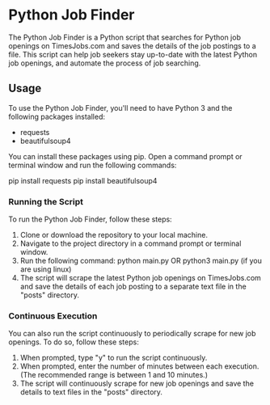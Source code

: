 # Python Job Finder

The Python Job Finder is a Python script that searches for Python job openings on 
TimesJobs.com and saves the details of the job postings to a file. This script can help 
job seekers stay up-to-date with the latest Python job openings, and automate the 
process of job searching.

## Usage

To use the Python Job Finder, you'll need to have Python 3 and the following packages installed:

- requests
- beautifulsoup4

You can install these packages using pip. Open a command prompt or terminal window and run the following commands:

pip install requests
pip install beautifulsoup4

### Running the Script

To run the Python Job Finder, follow these steps:

1. Clone or download the repository to your local machine.
2. Navigate to the project directory in a command prompt or terminal window.
3. Run the following command:
    python main.py OR python3 main.py (if you are using linux)
4. The script will scrape the latest Python job openings on TimesJobs.com and save the details of each job posting to a separate text file in the "posts" directory.

### Continuous Execution

You can also run the script continuously to periodically scrape for new job openings. To do so, follow these steps:

1. When prompted, type "y" to run the script continuously.
2. When prompted, enter the number of minutes between each execution. (The recommended range is between 1 and 10 minutes.)
3. The script will continuously scrape for new job openings and save the details to text files in the "posts" directory.
